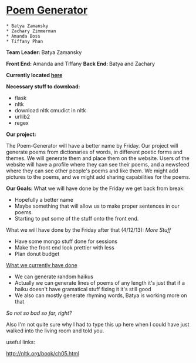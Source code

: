 <a href="http://ml7.stuycs.org:7999">Poem Generator</a>
==============

	* Batya Zamansky
	* Zachary Zimmerman
	* Amanda Boss
	* Tiffany Phan


<b>Team Leader: </b> Batya Zamansky

<b>Front End: </b> Amanda and Tiffany
<b>Back End: </b> Batya and Zachary

<b>Currently located <a href="http://ml7.stuycs.org:7999">here</a> </b>

<b>Necessary stuff to download:</b>
<ul>
<li>flask</li>
<li>nltk</li>
	<li>download nltk cmudict in nltk</li>
<li>urllib2</li>
<li>regex</li>
</ul>



<b>Our project: </b>

The Poem-Generator will have a better name by Friday.
Our project will generate poems from dictionaries of words, in different poetic forms and themes.  We will generate them and place them on the website.  Users of the website will have a profile where they can see their poems, and a newsfeed where they can see other people's poems and like them.  We might add pictures to the poems, and we might add sharing capabilities for the poems.


<b>Our Goals: </b>
What we will have done by the Friday we get back from break:
<ul>
<li> Hopefully a better name </li>
<li> Maybe something that will allow us to make proper sentences in our poems.</li>
<li>Starting to put some of the stuff onto the front end.</li>
</ul>

What we will have done by the Friday after that (4/12/13):
<i> More Stuff </i>
<ul>
<li>Have some mongo stuff done for sessions</li>
<li>Make the front end look prettier with less</li>
<li>Plan donut budget</li>
</ul>

<u> What we currently have done </u>
<ul>
<li> We can generate random haikus </li>
<li> Actually we can generate lines of poems of any length it's just that if a haiku doesn't have gramatical stuff fixing it it's still good </li>
<li> We also can mostly generate rhyming words, Batya is working more on that </li>
</ul>

<i> So not so bad so far, right? </i>

Also I'm not quite sure why I had to type this up here when I could have just walked into the living room and told you.





useful links:

http://nltk.org/book/ch05.html
